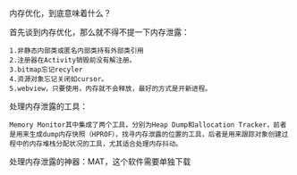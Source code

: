 内存优化，到底意味着什么？

首先谈到内存优化，那么就不得不提一下内存泄露：

    1.非静态内部类或匿名内部类持有外部类引用
    2.注册器在Activity销毁前没有解注册。
    3.bitmap忘记recyler
    4.资源对象忘记关闭如cursor。
    5.webview，只要使用，内存就不会释放，最好的方式是开新进程。
    

处理内存泄露的工具：

    Memory Monitor其中集成了两个工具，分别为Heap Dump和allocation Tracker，前者是用来生成dump内存快照（HPROF），找寻内存泄露的位置的工具，后者是用来跟踪对象创建过程中的内存堆栈分配状况的工具，尤其适合处理内存抖动。


处理内存泄露的神器：MAT，这个软件需要单独下载    